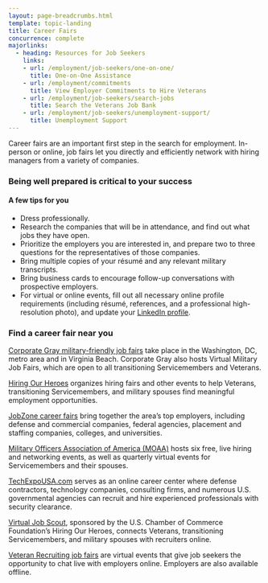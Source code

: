 ```yaml
---
layout: page-breadcrumbs.html
template: topic-landing
title: Career Fairs
concurrence: complete
majorlinks:
  - heading: Resources for Job Seekers
    links:
    - url: /employment/job-seekers/one-on-one/
      title: One-on-One Assistance
    - url: /employment/commitments
      title: View Employer Commitments to Hire Veterans
    - url: /employment/job-seekers/search-jobs
      title: Search the Veterans Job Bank
    - url: /employment/job-seekers/unemployment-support/
      title: Unemployment Support
---
```


<div class="va-introtext">

Career fairs are an important first step in the search for employment. In-person or online, job fairs let you directly and efficiently network with hiring managers from a variety of companies.

</div>

### Being well prepared is critical to your success

#### A few tips for you

- Dress professionally.
- Research the companies that will be in attendance, and find out what jobs they have open.
- Prioritize the employers you are interested in, and prepare two to three questions for the representatives of those companies.
- Bring multiple copies of your résumé and any relevant military transcripts.
- Bring business cards to encourage follow-up conversations with prospective employers.
- For virtual or online events, fill out all necessary online profile requirements (including résumé, references, and a professional high-resolution photo), and update your [LinkedIn profile](https://www.linkedin.com/).

### Find a career fair near you

[Corporate Gray military-friendly job fairs](http://www.corporategray.com/jobfairs) take place in the Washington, DC, metro area and in Virginia Beach. Corporate Gray also hosts Virtual Military Job Fairs, which are open to all transitioning Servicemembers and Veterans.

[Hiring Our Heroes](https://www.uschamberfoundation.org/events/hiringfairs) organizes hiring fairs and other events to help Veterans, transitioning Servicemembers, and military spouses find meaningful employment opportunities.

[JobZone career fairs](https://www.jobzoneonline.com/) bring together the area’s top employers, including defense and commercial companies, federal agencies, placement and staffing companies, colleges, and universities.

[Military Officers Association of America (MOAA)](http://www.moaa.org/) hosts six free, live hiring and networking events, as well as quarterly virtual events for Servicemembers and their spouses.

[TechExpoUSA.com](https://techexpousa.com/) serves as an online career center where defense contractors, technology companies, consulting firms, and numerous U.S. governmental agencies can recruit and hire experienced professionals with security clearance.

[Virtual Job Scout](https://www.virtualjobscout.org/), sponsored by the U.S. Chamber of Commerce Foundation’s Hiring Our Heroes, connects Veterans, transitioning Servicemembers, and military spouses with recruiters online.

[Veteran Recruiting job fairs](http://veteranrecruiting.com/) are virtual events that give job seekers the opportunity to chat live with employers online. Employers are also available offline.
